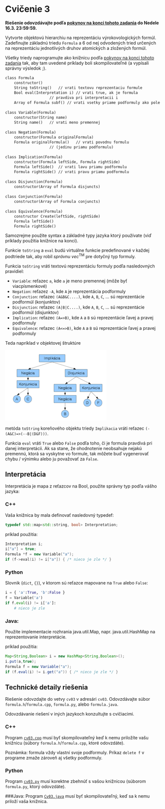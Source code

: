 Cvičenie 3
==========

**Riešenie odovzdávajte podľa
[pokynov na konci tohoto zadania](#technické-detaily-riešenia)
do Nedele 16.3.  23:59:59.**

Vytvorte objektovú hierarchiu na reprezentáciu výrokovologických formúl.
Zadefinujte základnú triedu `Formula` a 6 od nej odvodených tried určených
na reprezentáciu jednotlivých druhov atomických a zložených formúl.

Všetky triedy naprogramujte ako knižnicu podľa
[pokynov na konci tohoto zadania](#technické-detaily-riešenia)
tak, aby tam uvedené príklady boli skompilovateľné (a vypísali
správny výsledok ;).

```
class Formula
	constructor()
	String toString()	// vrati textovu reprezentaciu formule
	Bool eval(Interpretation i)	// vrati true, ak je formula
					// pravdiva pri interpretacii i
	Array of Formula subf()	// vrati vsetky priame podformuly ako pole

class Variable(Formula)
	constructor(String name)
	String name()	// vrati meno premennej

class Negation(Formula)
	constructor(Formula originalFormula)
	Formula originalFormula()	// vrati povodnu formulu
					// (jedinu priamu podformulu)

class Implication(Formula)
	constructor(Formula leftSide, Formula rightSide)
	Formula leftSide()	// vrati lavu priamu podformulu
	Formula rightSide()	// vrati pravu priamu podformulu

class Disjunction(Formula)
	constructor(Array of Formula disjuncts)

class Conjunction(Formula)
	constructor(Array of Formula conjuncts)

class Equivalence(Formula)
	constructor Create(leftSide, rightSide)
	Formula leftSide()
	Formula rightSide()
```
Samozrejme použite syntax a základné typy jazyka ktorý používate (viď
príklady použitia knižnice na konci).

Funkcie `toString` a `eval` budú virtuálne funkcie predefinované v každej
podtriede tak, aby robil *správnu vec*<sup>TM</sup> pre dotyčný typ formuly.

Funkcia `toString` vráti textovú reprezentáciu formuly podľa nasledovných
pravidiel:
- `Variable`: reťazec `a`, kde `a` je meno premennej (môže byť
  viacpísmenkové)
- `Negation`: reťazez `-A`, kde `A` je reprezentácia podformuly
- `Conjunction`:  reťazec `(A&B&C....)`, kde `A`, `B`, `C`, ... sú
  reprezentácie podformúl (konjunktov)
- `Disjunction`:  reťazec `(A|B|C....)`, kde `A`, `B`, `C`, ... sú
  reprezentácie podformúl (disjunktov)
- `Implication`:  reťazec `(A=>B)`, kde `A` a `B` sú reprezentácie
  ľavej a pravej podformuly
- `Equivalence`: reťazec `(A<=>B)`, kde `A` a `B` sú reprezentácie
  ľavej a pravej podformuly

Teda napríklad v objektovej štruktúre

![GitHub branch](../images/formula.png)

metóda `toString` koreňového objektu triedy `Implikacia` vráti reťazec
`(-(A&C)=>(--B|(D&F)))`.

Funkcia `eval` vráti `True` alebo `False` podľa toho, či je formula pravdivá
pri danej interpretácii. Ak sa stane, že ohodnotenie neobsahuje nejakú
premennú, ktorá sa vyskytne vo formule, tak môžete buď vygenerovať chybu /
výnimku alebo ju považovať za `False`.

## Interpretácia
Interpretácia je mapa z reťazcov na Bool, použite správny typ podľa vášho
jazyka:

### C++
Vaša knižnica by mala definovať   nasledovný typedef:
```c++
typedef std::map<std::string, bool> Interpretation;
```
  príklad použitia:
```c++
Interpretation i;
i["a"] = true;
Formula *f = new Variable("a");
if (f->eval(i) != i["a"]) { /* nieco je zle */ }
```

### Python
Slovnik (`dict`, `{}`), v ktorom sú reťazce mapovane na `True` alebo `False`:
```python
i = { 'a':True, 'b':False }
f = Variable('a')
if f.eval(i) != i['a']:
	# nieco je zle
```

### Java:
Použite implementacie rozhrania java.util.Map, napr. java.util.HashMap na reprezentovanie interpretácie.

príklad použitia:
```java
Map<String,Boolean> i = new HashMap<String,Boolean>();
i.put(a,true);
Formula f = new Variable("a");
if (f.eval(i) != i.get("a")) { /* nieco je zle */ }
```

## Technické detaily riešenia

Riešenie odovzdajte do vetvy `cv03` v adresári `cv03`.  Odovzdávajte súbor
`formula.h`/`formula.cpp`, `formula.py`, alebo `formula.java`.

Odovzdávanie riešení v iných jazykoch konzultujte s cvičiacimi.

### C++
Program [`cv03.cpp`](cv03.cpp) musí byť skompilovateľný keď k nemu priložíte vašu knižnicu
(súbory `formula.h`/`formula.cpp`, ktoré odovzdáte). 

Poznámka: formula vždy vlastní svoje podformuly. Príkaz `delete f` v
programe zmaže zároveň aj všetky podformuly.

### Python
Program [`cv03.py`](cv03.py) musí korektne zbehnúť s vašou knižnicou
(súborom `formula.py`, ktorý odovzdáte). 


###Java:
Program [`Cv03.java`](Cv03.java) musí byť skompilovateľný, keď sa k
nemu priloží vaša knižnica.
